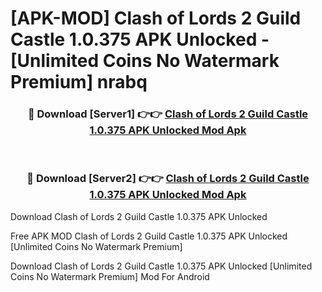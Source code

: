 # [APK-MOD] Clash of Lords 2  Guild Castle 1.0.375 APK Unlocked - [Unlimited Coins No Watermark Premium] nrabq



<div align="center">
<h3>🔴 Download [Server1] 👉👉 <a href="https://momento.my/?title=Clash_of_Lords_2__Guild_Castle_1.0.375_APK_Unlocked">Clash of Lords 2  Guild Castle 1.0.375 APK Unlocked Mod Apk</a></h3><br>

<h3>🔴 Download [Server2] 👉👉 <a href="https://momento.my/?title=Clash_of_Lords_2__Guild_Castle_1.0.375_APK_Unlocked">Clash of Lords 2  Guild Castle 1.0.375 APK Unlocked Mod Apk</a></h3>
</div>



Download Clash of Lords 2  Guild Castle 1.0.375 APK Unlocked 

Free APK MOD Clash of Lords 2  Guild Castle 1.0.375 APK Unlocked [Unlimited Coins No Watermark Premium]

Download Clash of Lords 2  Guild Castle 1.0.375 APK Unlocked [Unlimited Coins No Watermark Premium] Mod For Android
